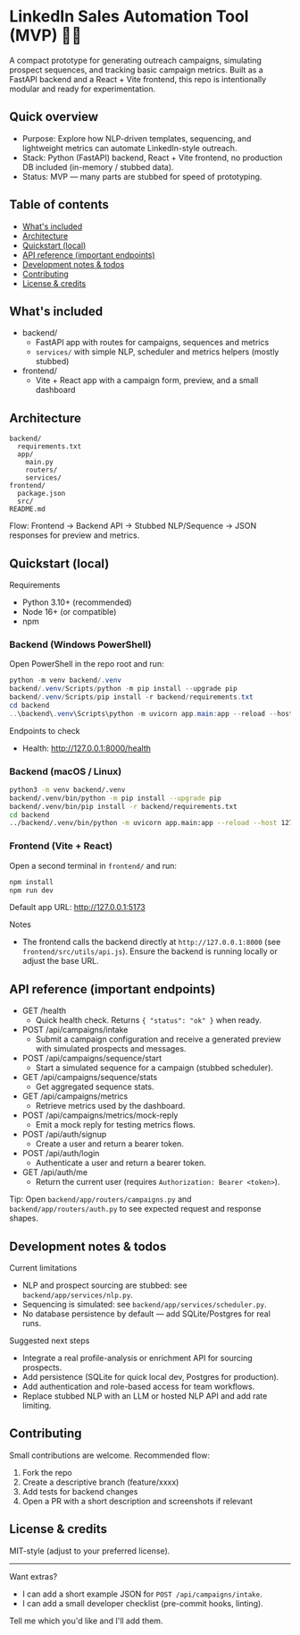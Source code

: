 # LinkedIn Sales Automation Tool (MVP) 🔗🤖

A compact prototype for generating outreach campaigns, simulating prospect sequences, and tracking basic campaign metrics. Built as a FastAPI backend and a React + Vite frontend, this repo is intentionally modular and ready for experimentation.

## Quick overview

- Purpose: Explore how NLP-driven templates, sequencing, and lightweight metrics can automate LinkedIn-style outreach.
- Stack: Python (FastAPI) backend, React + Vite frontend, no production DB included (in-memory / stubbed data).
- Status: MVP — many parts are stubbed for speed of prototyping.

## Table of contents

- [What's included](#whats-included)
- [Architecture](#architecture)
- [Quickstart (local)](#quickstart-local)
- [API reference (important endpoints)](#api-reference-important-endpoints)
- [Development notes & todos](#development-notes--todos)
- [Contributing](#contributing)
- [License & credits](#license--credits)

## What's included

- backend/
  - FastAPI app with routes for campaigns, sequences and metrics
  - `services/` with simple NLP, scheduler and metrics helpers (mostly stubbed)
- frontend/
  - Vite + React app with a campaign form, preview, and a small dashboard

## Architecture

```
backend/
  requirements.txt
  app/
    main.py
    routers/
    services/
frontend/
  package.json
  src/
README.md
```

Flow: Frontend -> Backend API -> Stubbed NLP/Sequence -> JSON responses for preview and metrics.

## Quickstart (local)

Requirements
- Python 3.10+ (recommended)
- Node 16+ (or compatible)
- npm

### Backend (Windows PowerShell)

Open PowerShell in the repo root and run:

```powershell
python -m venv backend/.venv
backend/.venv/Scripts/python -m pip install --upgrade pip
backend/.venv/Scripts/pip install -r backend/requirements.txt
cd backend
..\backend\.venv\Scripts\python -m uvicorn app.main:app --reload --host 127.0.0.1 --port 8000
```

Endpoints to check
- Health: http://127.0.0.1:8000/health

### Backend (macOS / Linux)

```bash
python3 -m venv backend/.venv
backend/.venv/bin/python -m pip install --upgrade pip
backend/.venv/bin/pip install -r backend/requirements.txt
cd backend
../backend/.venv/bin/python -m uvicorn app.main:app --reload --host 127.0.0.1 --port 8000
```

### Frontend (Vite + React)

Open a second terminal in `frontend/` and run:

```bash
npm install
npm run dev
```

Default app URL: http://127.0.0.1:5173

Notes
- The frontend calls the backend directly at `http://127.0.0.1:8000` (see `frontend/src/utils/api.js`). Ensure the backend is running locally or adjust the base URL.

## API reference (important endpoints)

- GET /health
  - Quick health check. Returns `{ "status": "ok" }` when ready.
- POST /api/campaigns/intake
  - Submit a campaign configuration and receive a generated preview with simulated prospects and messages.
- POST /api/campaigns/sequence/start
  - Start a simulated sequence for a campaign (stubbed scheduler).
- GET /api/campaigns/sequence/stats
  - Get aggregated sequence stats.
- GET /api/campaigns/metrics
  - Retrieve metrics used by the dashboard.
- POST /api/campaigns/metrics/mock-reply
  - Emit a mock reply for testing metrics flows.
- POST /api/auth/signup
  - Create a user and return a bearer token.
- POST /api/auth/login
  - Authenticate a user and return a bearer token.
- GET /api/auth/me
  - Return the current user (requires `Authorization: Bearer <token>`).

Tip: Open `backend/app/routers/campaigns.py` and `backend/app/routers/auth.py` to see expected request and response shapes.

## Development notes & todos

Current limitations
- NLP and prospect sourcing are stubbed: see `backend/app/services/nlp.py`.
- Sequencing is simulated: see `backend/app/services/scheduler.py`.
- No database persistence by default — add SQLite/Postgres for real runs.

Suggested next steps
- Integrate a real profile-analysis or enrichment API for sourcing prospects.
- Add persistence (SQLite for quick local dev, Postgres for production).
- Add authentication and role-based access for team workflows.
- Replace stubbed NLP with an LLM or hosted NLP API and add rate limiting.

## Contributing

Small contributions are welcome. Recommended flow:
1. Fork the repo
2. Create a descriptive branch (feature/xxxx)
3. Add tests for backend changes
4. Open a PR with a short description and screenshots if relevant

## License & credits

MIT-style (adjust to your preferred license).

---

Want extras?
- I can add a short example JSON for `POST /api/campaigns/intake`.
- I can add a small developer checklist (pre-commit hooks, linting).

Tell me which you'd like and I'll add them.

